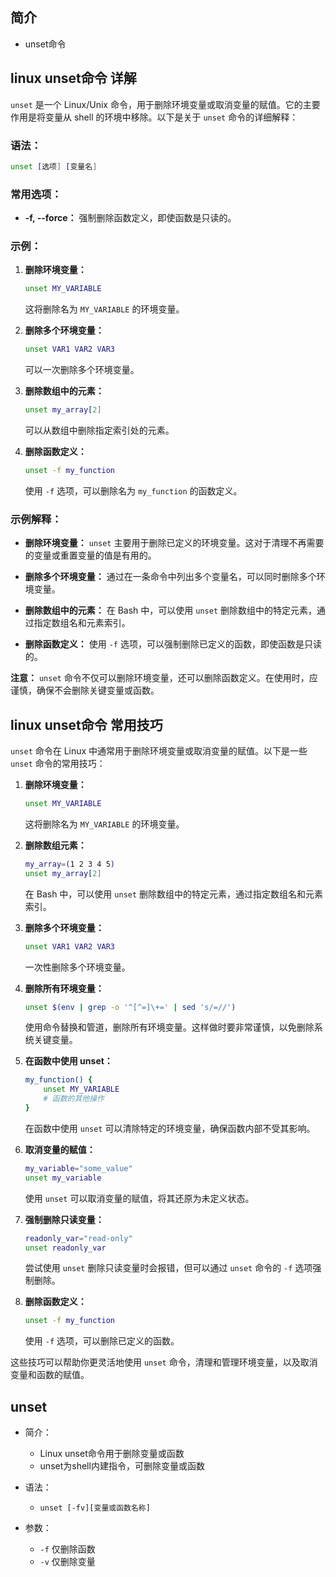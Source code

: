 ## 简介

+ unset命令

## linux unset命令 详解

`unset` 是一个 Linux/Unix 命令，用于删除环境变量或取消变量的赋值。它的主要作用是将变量从 shell 的环境中移除。以下是关于 `unset` 命令的详细解释：

### 语法：

```bash
unset [选项] [变量名]
```

### 常用选项：

- **-f, --force：** 强制删除函数定义，即使函数是只读的。

### 示例：

1. **删除环境变量：**
   ```bash
   unset MY_VARIABLE
   ```
   这将删除名为 `MY_VARIABLE` 的环境变量。

2. **删除多个环境变量：**
   ```bash
   unset VAR1 VAR2 VAR3
   ```
   可以一次删除多个环境变量。

3. **删除数组中的元素：**
   ```bash
   unset my_array[2]
   ```
   可以从数组中删除指定索引处的元素。

4. **删除函数定义：**
   ```bash
   unset -f my_function
   ```
   使用 `-f` 选项，可以删除名为 `my_function` 的函数定义。

### 示例解释：

- **删除环境变量：** `unset` 主要用于删除已定义的环境变量。这对于清理不再需要的变量或重置变量的值是有用的。

- **删除多个环境变量：** 通过在一条命令中列出多个变量名，可以同时删除多个环境变量。

- **删除数组中的元素：** 在 Bash 中，可以使用 `unset` 删除数组中的特定元素，通过指定数组名和元素索引。

- **删除函数定义：** 使用 `-f` 选项，可以强制删除已定义的函数，即使函数是只读的。

**注意：** `unset` 命令不仅可以删除环境变量，还可以删除函数定义。在使用时，应谨慎，确保不会删除关键变量或函数。

## linux unset命令 常用技巧

`unset` 命令在 Linux 中通常用于删除环境变量或取消变量的赋值。以下是一些 `unset` 命令的常用技巧：

1. **删除环境变量：**
   ```bash
   unset MY_VARIABLE
   ```
   这将删除名为 `MY_VARIABLE` 的环境变量。

2. **删除数组元素：**
   ```bash
   my_array=(1 2 3 4 5)
   unset my_array[2]
   ```
   在 Bash 中，可以使用 `unset` 删除数组中的特定元素，通过指定数组名和元素索引。

3. **删除多个环境变量：**
   ```bash
   unset VAR1 VAR2 VAR3
   ```
   一次性删除多个环境变量。

4. **删除所有环境变量：**
   ```bash
   unset $(env | grep -o '^[^=]\+=' | sed 's/=//')
   ```
   使用命令替换和管道，删除所有环境变量。这样做时要非常谨慎，以免删除系统关键变量。

5. **在函数中使用 unset：**
   ```bash
   my_function() {
       unset MY_VARIABLE
       # 函数的其他操作
   }
   ```
   在函数中使用 `unset` 可以清除特定的环境变量，确保函数内部不受其影响。

6. **取消变量的赋值：**
   ```bash
   my_variable="some_value"
   unset my_variable
   ```
   使用 `unset` 可以取消变量的赋值，将其还原为未定义状态。

7. **强制删除只读变量：**
   ```bash
   readonly_var="read-only"
   unset readonly_var
   ```
   尝试使用 `unset` 删除只读变量时会报错，但可以通过 `unset` 命令的 `-f` 选项强制删除。

8. **删除函数定义：**
   ```bash
   unset -f my_function
   ```
   使用 `-f` 选项，可以删除已定义的函数。

这些技巧可以帮助你更灵活地使用 `unset` 命令，清理和管理环境变量，以及取消变量和函数的赋值。

## unset

+ 简介：
  - Linux unset命令用于删除变量或函数
  - unset为shell内建指令，可删除变量或函数

+ 语法：
  -  `unset [-fv][变量或函数名称]`

+ 参数：
  - `-f`  仅删除函数
  - `-v`  仅删除变量 